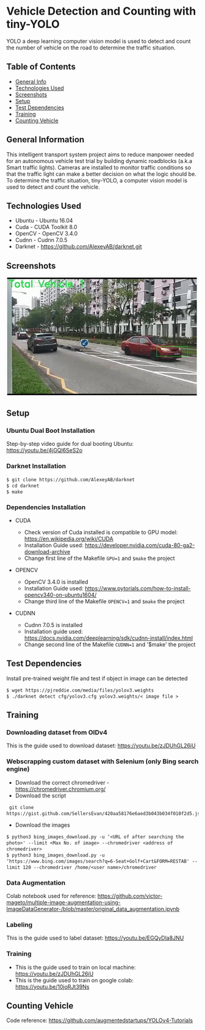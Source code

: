 # Vehicle Detection and Counting with tiny-YOLO
YOLO a deep learning computer vision model is used to detect and count the number of vehicle on the road to determine the traffic situation. 

## Table of Contents
* [General Info](#general-information)
* [Technologies Used](#technologies-used)
* [Screenshots](#screenshots)
* [Setup](#setup)
* [Test Dependencies](#test-dependencies)
* [Training](#training)
* [Counting Vehicle](#counting-vehicle) 

## General Information

This intelligent transport system project aims to reduce manpower needed for an autonomous vehicle test trial by building dynamic roadblocks (a.k.a Smart traffic lights). Cameras are installed to monitor traffic conditions so that the traffic light can make a better decision on what the logic should be. To determine the traffic situation, tiny-YOLO, a computer vision model is used to detect and count the vehicle.   

## Technologies Used

- Ubuntu  - Ubuntu 16.04 
- Cuda    - CUDA Toolkit 8.0 
- OpenCV  - OpenCV 3.4.0 
- Cudnn   - Cudnn 7.0.5
- Darknet - https://github.com/AlexeyAB/darknet.git

## Screenshots
<img src="vehicle1.png" alt="vehicle1" width="500"/>

## Setup

### Ubuntu Dual Boot Installation 
Step-by-step video guide for dual booting Ubuntu: https://youtu.be/4jGQl6SeS2o 

### Darknet Installation 
```
$ git clone https://github.com/AlexeyAB/darknet
$ cd darknet
$ make
```
### Dependencies Installation
- CUDA
  - Check version of Cuda installed is compatible to GPU model: https://en.wikipedia.org/wiki/CUDA
  - Installation Guide used: https://developer.nvidia.com/cuda-80-ga2-download-archive
  - Change first line of the Makefile `GPU=1` and `$make` the project 
  
- OPENCV
  - OpenCV 3.4.0 is installed
  - Installation Guide used: https://www.pytorials.com/how-to-install-opencv340-on-ubuntu1604/
  - Change third line of the Makefile `OPENCV=1` and `$make` the project
 
- CUDNN
  - Cudnn 7.0.5 is installed 
  - Installation guide used: https://docs.nvidia.com/deeplearning/sdk/cudnn-install/index.html
  - Change second line of the Makefile `CUDNN=1` and '$make' the project

## Test Dependencies 
Install pre-trained weight file and test if object in image can be detected
```
$ wget https://pjreddie.com/media/files/yolov3.weights
$ ./darknet detect cfg/yolov3.cfg yolov3.weights/< image file >
```
## Training 
### Downloading dataset from OIDv4
This is the guide used to download dataset: https://youtu.be/zJDUhGL26iU

### Webscrapping custom dataset with Selenium (only Bing search engine) 
- Download the correct chromedriver - https://chromedriver.chromium.org/ 
- Download the script
```
 git clone https://gist.github.com/SellersEvan/420aa58176e6aed3b043b034f010f2d5.js
```
- Download the images
```
$ python3 bing_images_download.py -u ‘<URL of after searching the photo>' --limit <Max No. of image> --chromedriver <address of chromedriver> 
$ python3 bing_images_download.py -u ‘https://www.bing.com/images/search?q=6-Seat+Golf+Cart&FORM=RESTAB' --limit 120 --chromedriver /home/<user name>/chromedriver 
```

### Data Augmentation
Colab notebook used for reference: https://github.com/victor-mageto/multiple-image-augmentation-using-ImageDataGenerator-/blob/master/original_data_augmentation.ipynb

### Labeling
This is the guide used to label dataset: https://youtu.be/EGQyDla8JNU

### Training
- This is the guide used to train on local machine: https://youtu.be/zJDUhGL26iU
- This is the guide used to train on google colab: https://youtu.be/10joRJt39Ns

## Counting Vehicle
Code reference: https://github.com/augmentedstartups/YOLOv4-Tutorials 



